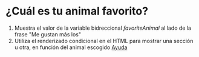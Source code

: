 # ¿Cuál es tu animal favorito?

1. Muestra el valor de la variable bidreccional _favoriteAnimal_ al lado de la frase "Me gustan más los"
2. Utiliza el renderizado condicional en el HTML para mostrar una sección u otra, en función del animal escogido [Ayuda](https://vuejs.org/guide/essentials/conditional.html#v-else-if)
